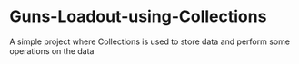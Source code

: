 # Guns-Loadout-using-Collections
A simple project where Collections is used to store data and perform some operations on the data 
